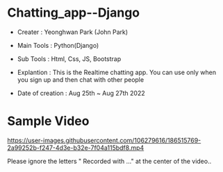 # Chatting_app--Django

- Creater : Yeonghwan Park (John Park)
- Main Tools : Python(Django)
- Sub Tools : Html, Css, JS, Bootstrap
- Explantion :
This is the Realtime chatting app.
You can use only when you sign up and then chat with other people

- Date of creation : Aug 25th ~ Aug 27th 2022

# Sample Video
https://user-images.githubusercontent.com/106279616/186515769-2a99252b-f247-4d3e-b32e-7f04a115bdf8.mp4

Please ignore the letters " Recorded with ..." at the center of the video..
